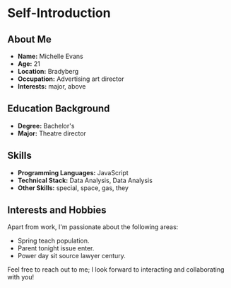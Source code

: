 # Self-Introduction

## About Me

- **Name:** Michelle Evans
- **Age:** 21
- **Location:** Bradyberg
- **Occupation:** Advertising art director
- **Interests:** major, above

## Education Background

- **Degree:** Bachelor's
- **Major:** Theatre director

## Skills

- **Programming Languages:** JavaScript
- **Technical Stack:** Data Analysis, Data Analysis
- **Other Skills:** special, space, gas, they

## Interests and Hobbies

Apart from work, I'm passionate about the following areas:
- Spring teach population.
- Parent tonight issue enter.
- Power day sit source lawyer century.

Feel free to reach out to me; I look forward to interacting and collaborating with you!

